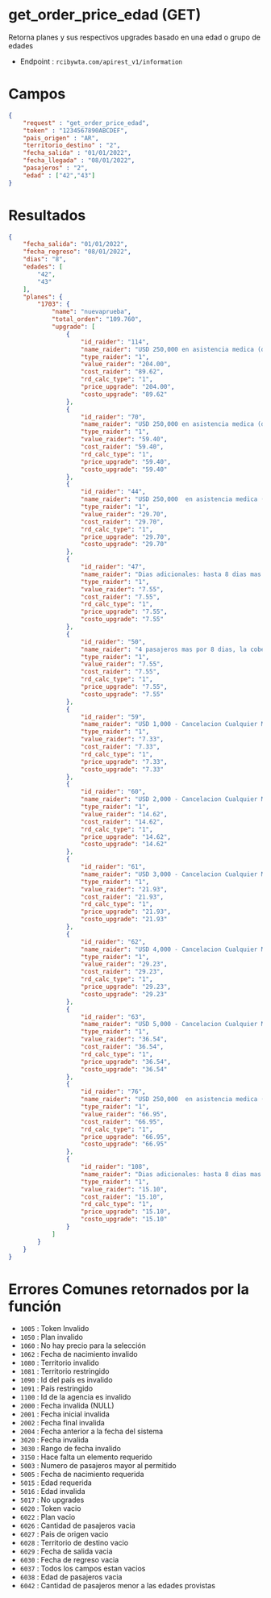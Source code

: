 # get_order_price_edad (GET)

Retorna planes y sus respectivos upgrades basado en una edad o grupo de edades

* Endpoint : ```rcibywta.com/apirest_v1/information```

# Campos

```JSON
{
    "request" : "get_order_price_edad",
    "token" : "1234567890ABCDEF",
    "pais_origen" : "AR",
    "territorio_destino" : "2",
    "fecha_salida" : "01/01/2022",
    "fecha_llegada" : "08/01/2022",
    "pasajeros" : "2",
    "edad" : ["42","43"]
}
```

# Resultados

```JSON
{
    "fecha_salida": "01/01/2022",
    "fecha_regreso": "08/01/2022",
    "dias": "8",
    "edades": [
        "42",
        "43"
    ],
    "planes": {
        "1703": {
            "name": "nuevaprueba",
            "total_orden": "109.760",
            "upgrade": [
                {
                    "id_raider": "114",
                    "name_raider": "USD 250,000 en asistencia medica (dividido entre los 8 integrantes de la reserva x 2 semanas)",
                    "type_raider": "1",
                    "value_raider": "204.00",
                    "cost_raider": "89.62",
                    "rd_calc_type": "1",
                    "price_upgrade": "204.00",
                    "costo_upgrade": "89.62"
                },
                {
                    "id_raider": "70",
                    "name_raider": "USD 250,000 en asistencia medica (dividido entre los 8 integrantes de la reserva x 1 semana)",
                    "type_raider": "1",
                    "value_raider": "59.40",
                    "cost_raider": "59.40",
                    "rd_calc_type": "1",
                    "price_upgrade": "59.40",
                    "costo_upgrade": "59.40"
                },
                {
                    "id_raider": "44",
                    "name_raider": "USD 250,000  en asistencia medica (dividido entre los 4 integrantes de la reserva x 1 semana)",
                    "type_raider": "1",
                    "value_raider": "29.70",
                    "cost_raider": "29.70",
                    "rd_calc_type": "1",
                    "price_upgrade": "29.70",
                    "costo_upgrade": "29.70"
                },
                {
                    "id_raider": "47",
                    "name_raider": "Dias adicionales: hasta 8 dias mas por 4 pasajeros",
                    "type_raider": "1",
                    "value_raider": "7.55",
                    "cost_raider": "7.55",
                    "rd_calc_type": "1",
                    "price_upgrade": "7.55",
                    "costo_upgrade": "7.55"
                },
                {
                    "id_raider": "50",
                    "name_raider": "4 pasajeros mas por 8 dias, la cobertura sera de USD 12,000 no acumulativos",
                    "type_raider": "1",
                    "value_raider": "7.55",
                    "cost_raider": "7.55",
                    "rd_calc_type": "1",
                    "price_upgrade": "7.55",
                    "costo_upgrade": "7.55"
                },
                {
                    "id_raider": "59",
                    "name_raider": "USD 1,000 - Cancelacion Cualquier Motivo",
                    "type_raider": "1",
                    "value_raider": "7.33",
                    "cost_raider": "7.33",
                    "rd_calc_type": "1",
                    "price_upgrade": "7.33",
                    "costo_upgrade": "7.33"
                },
                {
                    "id_raider": "60",
                    "name_raider": "USD 2,000 - Cancelacion Cualquier Motivo",
                    "type_raider": "1",
                    "value_raider": "14.62",
                    "cost_raider": "14.62",
                    "rd_calc_type": "1",
                    "price_upgrade": "14.62",
                    "costo_upgrade": "14.62"
                },
                {
                    "id_raider": "61",
                    "name_raider": "USD 3,000 - Cancelacion Cualquier Motivo",
                    "type_raider": "1",
                    "value_raider": "21.93",
                    "cost_raider": "21.93",
                    "rd_calc_type": "1",
                    "price_upgrade": "21.93",
                    "costo_upgrade": "21.93"
                },
                {
                    "id_raider": "62",
                    "name_raider": "USD 4,000 - Cancelacion Cualquier Motivo",
                    "type_raider": "1",
                    "value_raider": "29.23",
                    "cost_raider": "29.23",
                    "rd_calc_type": "1",
                    "price_upgrade": "29.23",
                    "costo_upgrade": "29.23"
                },
                {
                    "id_raider": "63",
                    "name_raider": "USD 5,000 - Cancelacion Cualquier Motivo",
                    "type_raider": "1",
                    "value_raider": "36.54",
                    "cost_raider": "36.54",
                    "rd_calc_type": "1",
                    "price_upgrade": "36.54",
                    "costo_upgrade": "36.54"
                },
                {
                    "id_raider": "76",
                    "name_raider": "USD 250,000  en asistencia medica (dividido entre los 4 integrantes de la reserva x 2 semanas)",
                    "type_raider": "1",
                    "value_raider": "66.95",
                    "cost_raider": "66.95",
                    "rd_calc_type": "1",
                    "price_upgrade": "66.95",
                    "costo_upgrade": "66.95"
                },
                {
                    "id_raider": "108",
                    "name_raider": "Dias adicionales: hasta 8 dias mas por 8 pasajeros",
                    "type_raider": "1",
                    "value_raider": "15.10",
                    "cost_raider": "15.10",
                    "rd_calc_type": "1",
                    "price_upgrade": "15.10",
                    "costo_upgrade": "15.10"
                }
            ]
        }
    }
}
```

# Errores Comunes retornados por la función

* ```1005``` : Token Invalido
* ```1050``` : Plan invalido
* ```1060``` : No hay precio para la selección
* ```1062``` : Fecha de nacimiento invalido
* ```1080``` : Territorio invalido
* ```1081``` : Territorio restringido
* ```1090``` : Id del país es invalido
* ```1091``` : País restringido
* ```1100``` : Id de la agencia es invalido
* ```2000``` : Fecha invalida (NULL)
* ```2001``` : Fecha inicial invalida
* ```2002``` : Fecha final invalida
* ```2004``` : Fecha anterior a la fecha del sistema
* ```3020``` : Fecha invalida
* ```3030``` : Rango de fecha invalido
* ```3150``` : Hace falta un elemento requerido
* ```5003``` : Numero de pasajeros mayor al permitido
* ```5005``` : Fecha de nacimiento requerida
* ```5015``` : Edad requerida
* ```5016``` : Edad invalida
* ```5017``` : No upgrades
* ```6020``` : Token vacio
* ```6022``` : Plan vacio
* ```6026``` : Cantidad de pasajeros vacia
* ```6027``` : Pais de origen vacio
* ```6028``` : Territorio de destino vacio
* ```6029``` : Fecha de salida vacia
* ```6030``` : Fecha de regreso vacia
* ```6037``` : Todos los campos estan vacios
* ```6038``` : Edad de pasajeros vacia
* ```6042``` : Cantidad de pasajeros menor a las edades provistas